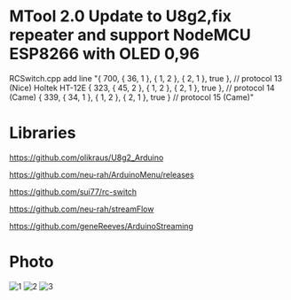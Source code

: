 # MTool 2.0 Update to U8g2,fix repeater and support NodeMCU ESP8266 with OLED 0,96

RCSwitch.cpp add line 
"{ 700, { 36,  1 }, {  1,  2 }, {  2,  1 }, true },     // protocol 13 (Nice) Holtek HT-12E
{ 323, { 45, 2 }, { 1, 2 }, { 2, 1 }, true }, 	     // protocol 14 (Came)
{ 339, { 34, 1 }, { 1, 2 }, { 2, 1 }, true }			 // protocol 15 (Came)"

# Libraries
https://github.com/olikraus/U8g2_Arduino

https://github.com/neu-rah/ArduinoMenu/releases

https://github.com/sui77/rc-switch

https://github.com/neu-rah/streamFlow

https://github.com/geneReeves/ArduinoStreaming

# Photo

![1](https://github.com/danya201272/MTool/assets/36302863/5f9a71e9-5cd2-4ca6-ac0a-17b2b9c49e0a)
![2](https://github.com/danya201272/MTool/assets/36302863/b5027461-0a50-4212-9d3f-be5677e8b8bf)
![3](https://github.com/danya201272/MTool/assets/36302863/70cdb02a-9d94-49e4-b0b8-234f436fab55)
